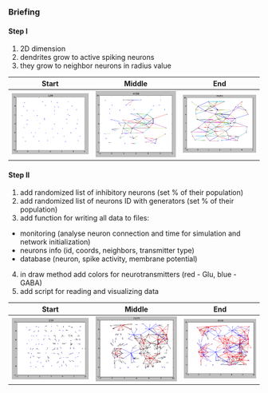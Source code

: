 ### Briefing

#### Step I
1) 2D dimension  
2) dendrites grow to active spiking neurons  
3) they grow to neighbor neurons in radius value  

Start | Middle | End
----| ----- | ----
![тест](pics/start_step1.png) | ![тест](pics/middle_step1.png) | ![тест](pics/end_step1.png)


#### Step II
1) add randomized list of inhibitory neurons (set % of their population)  
2) add randomized list of neurons ID with generators (set % of their population)  
3) add function for writing all data to files:  
- monitoring (analyse neuron connection and time for simulation and network initialization)  
- neurons info (id, coords, neighbors, transmitter type)  
- database (neuron, spike activity, membrane potential)  

4) in draw method add colors for neurotransmitters (red - Glu, blue - GABA)  
5) add script for reading and visualizing data  

Start | Middle | End
----| ----- | ----
![тест](pics/start_step2.png) | ![тест](pics/middle_step2.png) | ![тест](pics/end_step2.png)
